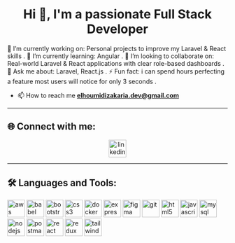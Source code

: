 <h1 align="center">Hi 👋, I'm a passionate Full Stack Developer</h1>

🔭 I’m currently working on: Personal projects to improve my Laravel & React skills .
🌱 I’m currently learning: Angular .
👯 I’m looking to collaborate on: Real-world Laravel & React applications with clear role-based dashboards .
💬 Ask me about: Laravel, React.js .
⚡ Fun fact: i can spend hours perfecting a feature most users will notice for only 3 seconds .
- 📫 How to reach me **elhoumidizakaria.dev@gmail.com**

---

## 🌐 Connect with me:

<p align="center">
  <img src="https://openvisualfx.com/wp-content/uploads/2019/10/linkedin-icon-logo-png-transparent.png" alt="linkedin" width="40" height="40"/>
</p>

---

## 🛠️ Languages and Tools:

<p align="left">
  <img src="https://cdn.jsdelivr.net/gh/devicons/devicon/icons/amazonwebservices/amazonwebservices-original.svg" alt="aws" width="40" height="40"/>
  <img src="https://cdn.jsdelivr.net/gh/devicons/devicon/icons/babel/babel-original.svg" alt="babel" width="40" height="40"/>
  <img src="https://cdn.jsdelivr.net/gh/devicons/devicon/icons/bootstrap/bootstrap-original.svg" alt="bootstrap" width="40" height="40"/>
  <img src="https://cdn.jsdelivr.net/gh/devicons/devicon/icons/css3/css3-original.svg" alt="css3" width="40" height="40"/>
  <img src="https://cdn.jsdelivr.net/gh/devicons/devicon/icons/docker/docker-original.svg" alt="docker" width="40" height="40"/>
  <img src="https://cdn.jsdelivr.net/gh/devicons/devicon/icons/express/express-original.svg" alt="express" width="40" height="40"/>
  <img src="https://cdn.jsdelivr.net/gh/devicons/devicon/icons/figma/figma-original.svg" alt="figma" width="40" height="40"/>
  <img src="https://cdn.jsdelivr.net/gh/devicons/devicon/icons/git/git-original.svg" alt="git" width="40" height="40"/>
  <img src="https://cdn.jsdelivr.net/gh/devicons/devicon/icons/html5/html5-original.svg" alt="html5" width="40" height="40"/>
  <img src="https://cdn.jsdelivr.net/gh/devicons/devicon/icons/javascript/javascript-original.svg" alt="javascript" width="40" height="40"/>
  <img src="https://cdn.jsdelivr.net/gh/devicons/devicon/icons/mysql/mysql-original.svg" alt="mysql" width="40" height="40"/>
  <img src="https://cdn.jsdelivr.net/gh/devicons/devicon/icons/nodejs/nodejs-original.svg" alt="nodejs" width="40" height="40"/>
  <img src="https://cdn.jsdelivr.net/gh/devicons/devicon/icons/postman/postman-original.svg" alt="postman" width="40" height="40"/>
  <img src="https://cdn.jsdelivr.net/gh/devicons/devicon/icons/react/react-original.svg" alt="react" width="40" height="40"/>
  <img src="https://cdn.jsdelivr.net/gh/devicons/devicon/icons/redux/redux-original.svg" alt="redux" width="40" height="40"/>
  <img src="https://cdn.jsdelivr.net/gh/devicons/devicon/icons/tailwindcss/tailwindcss-plain.svg" alt="tailwindcss" width="40" height="40"/>
</p>
